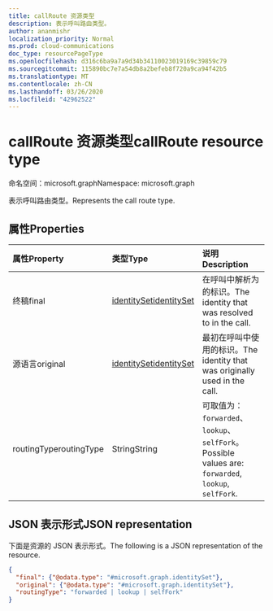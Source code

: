```yaml
---
title: callRoute 资源类型
description: 表示呼叫路由类型。
author: ananmishr
localization_priority: Normal
ms.prod: cloud-communications
doc_type: resourcePageType
ms.openlocfilehash: d316c6ba9a7a9d34b34110023019169c39859c79
ms.sourcegitcommit: 115890bc7e7a54db8a2befeb8f720a9ca94f42b5
ms.translationtype: MT
ms.contentlocale: zh-CN
ms.lasthandoff: 03/26/2020
ms.locfileid: "42962522"
---
```

# <a name="callroute-resource-type"></a><span data-ttu-id="da060-103">callRoute 资源类型</span><span class="sxs-lookup"><span data-stu-id="da060-103">callRoute resource type</span></span>

<span data-ttu-id="da060-104">命名空间：microsoft.graph</span><span class="sxs-lookup"><span data-stu-id="da060-104">Namespace: microsoft.graph</span></span>

<span data-ttu-id="da060-105">表示呼叫路由类型。</span><span class="sxs-lookup"><span data-stu-id="da060-105">Represents the call route type.</span></span>

## <a name="properties"></a><span data-ttu-id="da060-106">属性</span><span class="sxs-lookup"><span data-stu-id="da060-106">Properties</span></span>

| <span data-ttu-id="da060-107">属性</span><span class="sxs-lookup"><span data-stu-id="da060-107">Property</span></span>            | <span data-ttu-id="da060-108">类型</span><span class="sxs-lookup"><span data-stu-id="da060-108">Type</span></span>                          | <span data-ttu-id="da060-109">说明</span><span class="sxs-lookup"><span data-stu-id="da060-109">Description</span></span>                                                  |
| :------------------ | :---------------------------- | :----------------------------------------------------------- |
| <span data-ttu-id="da060-110">终稿</span><span class="sxs-lookup"><span data-stu-id="da060-110">final</span></span>               | [<span data-ttu-id="da060-111">identitySet</span><span class="sxs-lookup"><span data-stu-id="da060-111">identitySet</span></span>](identityset.md) | <span data-ttu-id="da060-112">在呼叫中解析为的标识。</span><span class="sxs-lookup"><span data-stu-id="da060-112">The identity that was resolved to in the call.</span></span>               |
| <span data-ttu-id="da060-113">源语言</span><span class="sxs-lookup"><span data-stu-id="da060-113">original</span></span>            | [<span data-ttu-id="da060-114">identitySet</span><span class="sxs-lookup"><span data-stu-id="da060-114">identitySet</span></span>](identityset.md) | <span data-ttu-id="da060-115">最初在呼叫中使用的标识。</span><span class="sxs-lookup"><span data-stu-id="da060-115">The identity that was originally used in the call.</span></span>           |
| <span data-ttu-id="da060-116">routingType</span><span class="sxs-lookup"><span data-stu-id="da060-116">routingType</span></span>         | <span data-ttu-id="da060-117">String</span><span class="sxs-lookup"><span data-stu-id="da060-117">String</span></span>                        | <span data-ttu-id="da060-118">可取值为：`forwarded`、`lookup`、`selfFork`。</span><span class="sxs-lookup"><span data-stu-id="da060-118">Possible values are: `forwarded`, `lookup`, `selfFork`.</span></span>  |

## <a name="json-representation"></a><span data-ttu-id="da060-119">JSON 表示形式</span><span class="sxs-lookup"><span data-stu-id="da060-119">JSON representation</span></span>

<span data-ttu-id="da060-120">下面是资源的 JSON 表示形式。</span><span class="sxs-lookup"><span data-stu-id="da060-120">The following is a JSON representation of the resource.</span></span>

<!-- {
  "blockType": "resource",
  "optionalProperties": [

  ],
  "@odata.type": "microsoft.graph.callRoute"
}-->
```json
{
  "final": {"@odata.type": "#microsoft.graph.identitySet"},
  "original": {"@odata.type": "#microsoft.graph.identitySet"},
  "routingType": "forwarded | lookup | selfFork"
}
```
<!-- uuid: 8fcb5dbc-d5aa-4681-8e31-b001d5168d79
2015-10-25 14:57:30 UTC -->
<!--
{
  "type": "#page.annotation",
  "description": "callRoute resource",
  "keywords": "",
  "section": "documentation",
  "tocPath": "",
  "suppressions": []
}
-->
